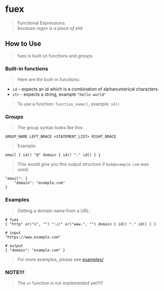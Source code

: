 # fuex
> Functional Expressions.  
> _because regex is a piece of shit_


## How to Use
> fuex is built on functions and groups.

### Built-in functions
> Here are the built-in functions:  
* `id` - expects an id which is a combination of alphanumerical characters.
* `str` - expects a string, example `"hello world"`  
> To use a function: `function_name()`, example: `id()`

### Groups
> The group syntax looks like this:

    GROUP_NAME LEFT_BRACE <STATEMENT_LIST> RIGHT_BRACE

> Example:

    email { id() "@" domain { id() "." id() } }

> This would give you this output structure if `bob@example.com` was used:

    "email": {
        "domain": "example.com"
    }

### Examples
> Getting a domain name from a URL:

    # fuex
    { "http" or("s", "") "://" or("www.", "") domain { id() "." id() } }

    # input
    "https://www.example.com"

    # output
    { "domain": "example.com" }

> For more examples, please see [examples/](examples/)

### NOTE!!!
> The `or` function is not implemented yet!!!!!
